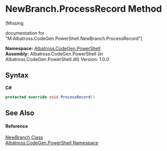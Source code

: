 # NewBranch.ProcessRecord Method 
 

\[Missing <summary> documentation for "M:Albatross.CodeGen.PowerShell.NewBranch.ProcessRecord"\]

**Namespace:**&nbsp;<a href="73820E42.md">Albatross.CodeGen.PowerShell</a><br />**Assembly:**&nbsp;Albatross.CodeGen.PowerShell (in Albatross.CodeGen.PowerShell.dll) Version: 1.0.0

## Syntax

**C#**<br />
``` C#
protected override void ProcessRecord()
```


## See Also


#### Reference
<a href="7BDF091D.md">NewBranch Class</a><br /><a href="73820E42.md">Albatross.CodeGen.PowerShell Namespace</a><br />